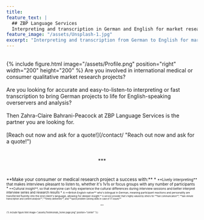 ```yaml
---
title: 
feature_text: |
  ## ZBP Language Services
  Interpreting and transcription in German and English for market research studios, moderators, consultants, agencies and LSPs
feature_image: "/assets/Unsplash-1.jpg"
excerpt: "Interpreting and transcription from German to English for market research studios, moderators, consultants, agencies and LSPs"
---
```

<br>
{% include figure.html image="/assets/Profile.png" position="right" width="200" height="200" %}
Are you involved in international medical or consumer qualitative market research projects?<br><br>
Are you looking for accurate and easy-to-listen-to interpreting or fast transcription to bring German projects to life for English-speaking overservers and analysis?<br><br>
Then Zahra-Claire Bahrani-Peacock at ZBP Language Services is the partner you are looking for.<br><br>
[Reach out now and ask for a quote!](/contact/ "Reach out now and ask for a quote!")
<br><br><br>
<center>***</center>
<br><br>
<small>**Make your consumer or medical research project a success with:**
* <small>**Lively interpreting** that makes interviews pleasant to listen to, whether it's 1v1s or focus groups with any number of participants
* <small>**Cultural insight**, so that everyone can fully experience the cultural differences during interview sessions and better interpret interview series and research results
* <small>A **British English native** who's bilingual in German, meaning participant reactions and personality are transferred fluently into the end client's language, allowing for deeper insight
* <small>A service provider that's highly valued by others for **fast communication**, **last-minute transcription and content analysis**, **timely deliveries**, and **quick problem solving skills in case of IT issues**
<br><br><br>
<center>***</center>
<br>

{% include figure.html image="/assets/Testimonials_home page.png" position="center" %}
<br>
